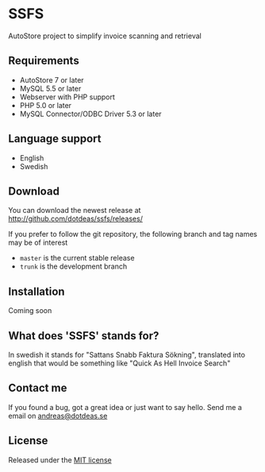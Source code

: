 SSFS
====

AutoStore project to simplify invoice scanning and retrieval

## Requirements
* AutoStore 7 or later
* MySQL 5.5 or later
* Webserver with PHP support
* PHP 5.0 or later
* MySQL Connector/ODBC Driver 5.3 or later

## Language support
* English
* Swedish

## Download
You can download the newest release at http://github.com/dotdeas/ssfs/releases/

If you prefer to follow the git repository, the following branch and tag names may be of interest
* ``master`` is the current stable release
* ``trunk`` is the development branch

## Installation
Coming soon

## What does 'SSFS' stands for?
In swedish it stands for "Sattans Snabb Faktura Sökning", translated into english that would be something like "Quick As Hell Invoice Search"


## Contact me
If you found a bug, got a great idea or just want to say hello. Send me a email on andreas@dotdeas.se

## License
Released under the [MIT license](http://makesites.org/licenses/MIT)
